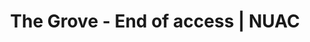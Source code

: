 ---
layout: news
category: news
title: The Grove - End of access | NUAC
keywords: NUAC, Norwich Union Angling Club, fishing club, news, agm invite
news-date: 6 January 2023
menu-order: 20230106
og-url: news/2023-grove-access-end.html
og-type: website
og-title: End of access at The Grove
og-desc: NUAC access to The Grove ceases at dusk on 31st January 2023
og-img: news-fb-img.jpg
sections:
  - btn-title: 
    btn-hash: 
    paragraphs:
      - col-pos:
        col:
        sentences:
          - txt: We were fortunate to obtain angling access to The Grove near East Carleton in 2015.
          - txt: After a fantastic first season, a fish kill 2016, and more latterly relentless fish predation and accelerating silting/weed growth has been the subject of prolonged discussion and communication within the club.
          - txt: The overview of water issues was flagged and discussed at the Annual General Meeting May 2022.
          - txt: Regrettably, the balance of fish stock, members using the water, the overhead in clearing weed in reduced depth, and annual cost has eroded any value to NUAC.
          - txt: We have kept this water open, particularly over the last 3 years, with the support of a small core of club members - thank you so much for your help, we didn't give up easily and it will be no surprise we've now taken this decision.
          - txt: We have served contractual notice, and our access to this water ceases dusk 31 January 2023.
          - txt: As always, the club continues to seek new water opportunities for the future.
          - txt: If you have any queries in respect of The Grove, or if you can facilitate access to a potential new water or fishery access, please contact me.
          - txt: On behalf of the NUAC Committee, can I send very best wishes for 2023.
          - txt: Regards, <br>Jon
          - txt: Jon Weyer, <br>Chairman<br>[chairman@nuac.org.uk](mailto:chairman@nuac.org.uk)
---
